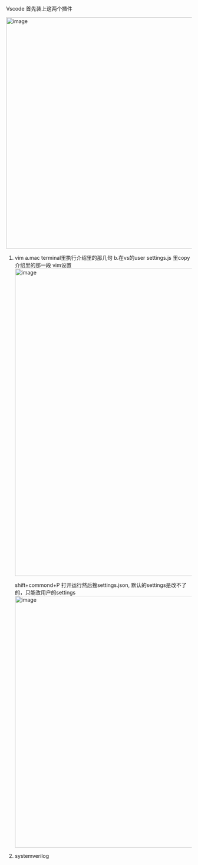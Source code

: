 Vscode 首先装上这两个插件

<img width="627" alt="image" src="https://github.com/user-attachments/assets/dd4d1918-fbb8-451d-8c60-7cf65ca0d386">

1. vim
   a.mac terminal里执行介绍里的那几句
   b.在vs的user settings.js 里copy 介绍里的那一段 vim设置
   <img width="833" alt="image" src="https://github.com/user-attachments/assets/2246db9b-ab92-493c-a52e-5cbfb0c11b14">

   shift+commond+P 打开运行然后搜settings.json, 默认的settings是改不了的，只能改用户的settings
   <img width="682" alt="image" src="https://github.com/user-attachments/assets/3dd3f1aa-569e-46d3-b73b-0563e65b9939">


2. systemverilog
